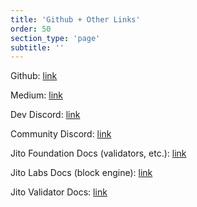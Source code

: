 ```yaml
---
title: 'Github + Other Links'
order: 50
section_type: 'page'
subtitle: ''
---
```



Github: [link](https://github.com/jito-foundation)

Medium: [link](https://medium.com/@Jito-Foundation)

Dev Discord: [link](https://discord.gg/jito)

Community Discord: [link](https://discord.gg/jitocommunity)

Jito Foundation Docs (validators, etc.): [link](https://www.jito.network/docs/hub/)

Jito Labs Docs (block engine): [link](https://docs.jito.wtf)

Jito Validator Docs: [link](https://jito-foundation.gitbook.io/mev/)
